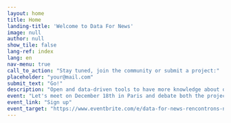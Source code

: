 ```yaml
---
layout: home
title: Home
landing-title: 'Welcome to Data For News'
image: null
author: null
show_tile: false
lang-ref: index
lang: en
nav-menu: true
call_to_action: "Stay tuned, join the community or submit a project:"
placeholder: "your@mail.com"
submit_text: "Go!"
description: "Open and data-driven tools to have more knowledge about our news and explore the media"
event: "Let's meet on December 18th in Paris and debate both the projects and the community!"
event_link: "Sign up"
event_target: "https://www.eventbrite.com/e/data-for-news-rencontrons-nous-tickets-53178195414"
---
```

